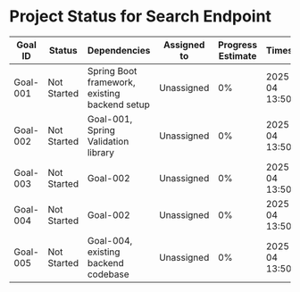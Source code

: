# Project Status for Search Endpoint

| Goal ID | Status      | Dependencies                                      | Assigned to | Progress Estimate | Timestamp          | Notes | Feedback | Iteration |
|---------|-------------|---------------------------------------------------|-------------|-------------------|---------------------|--------|-----------|-----------|
| Goal-001 | Not Started | Spring Boot framework, existing backend setup     | Unassigned  | 0%                | 2025-06-04 13:50:55 |        |           | 1        |
| Goal-002 | Not Started | Goal-001, Spring Validation library              | Unassigned  | 0%                | 2025-06-04 13:50:55 |        |           | 1        |
| Goal-003 | Not Started | Goal-002                                          | Unassigned  | 0%                | 2025-06-04 13:50:55 |        |           | 1        |
| Goal-004 | Not Started | Goal-002                                          | Unassigned  | 0%                | 2025-06-04 13:50:55 |        |           | 1        |
| Goal-005 | Not Started | Goal-004, existing backend codebase              | Unassigned  | 0%                | 2025-06-04 13:50:55 |        |           | 1        |